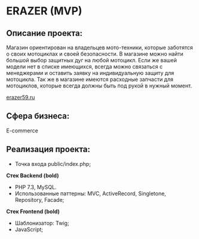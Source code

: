 # ERAZER (MVP)
## Описание проекта:
Магазин ориентирован на владельцев мото-техники, которые заботятся о своих мотоциклах и своей безопасности. В магазине можно найти большой выбор защитных дуг на любой мотоцикл. Если же вашей модели нет в списке имеющихся, всегда можно связаться с менеджерами и оставить заявку на индивидуальную защиту для мотоцикла.
Так же в магазине имеются расходные запчасти для мотоциклов, которые всегда должны быть под рукой в нужный момент.

[erazer59.ru](https://erazer59.ru/)

## Сфера бизнеса: 
E-commerce

## Реализация проекта:
- Точка входа public/index.php;
  
**Стек Backend (bold)**

- PHP 7.3, MySQL.
- Использованные паттерны: MVC, ActiveRecord, Singletone, Repository, Facade;
  
**Стек Frontend (bold)**

- Шаблонизатор: Twig;
- JavaScript; 